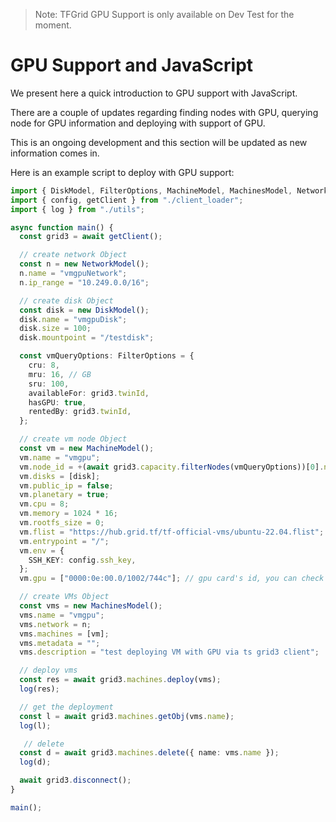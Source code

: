 > Note: TFGrid GPU Support is only available on Dev Test for the moment.

<h1> GPU Support and JavaScript </h1>

We present here a quick introduction to GPU support with JavaScript. 

There are a couple of updates regarding finding nodes with GPU, querying node for GPU information and deploying with support of GPU. 

This is an ongoing development and this section will be updated as new information comes in.

Here is an example script to deploy with GPU support:

```ts
import { DiskModel, FilterOptions, MachineModel, MachinesModel, NetworkModel } from "../src";
import { config, getClient } from "./client_loader";
import { log } from "./utils";

async function main() {
  const grid3 = await getClient();

  // create network Object
  const n = new NetworkModel();
  n.name = "vmgpuNetwork";
  n.ip_range = "10.249.0.0/16";

  // create disk Object
  const disk = new DiskModel();
  disk.name = "vmgpuDisk";
  disk.size = 100;
  disk.mountpoint = "/testdisk";

  const vmQueryOptions: FilterOptions = {
    cru: 8,
    mru: 16, // GB
    sru: 100,
    availableFor: grid3.twinId,
    hasGPU: true,
    rentedBy: grid3.twinId,
  };

  // create vm node Object
  const vm = new MachineModel();
  vm.name = "vmgpu";
  vm.node_id = +(await grid3.capacity.filterNodes(vmQueryOptions))[0].nodeId; // TODO: allow random choice
  vm.disks = [disk];
  vm.public_ip = false;
  vm.planetary = true;
  vm.cpu = 8;
  vm.memory = 1024 * 16;
  vm.rootfs_size = 0;
  vm.flist = "https://hub.grid.tf/tf-official-vms/ubuntu-22.04.flist";
  vm.entrypoint = "/";
  vm.env = {
    SSH_KEY: config.ssh_key,
  };
  vm.gpu = ["0000:0e:00.0/1002/744c"]; // gpu card's id, you can check the available gpu from the dashboard

  // create VMs Object
  const vms = new MachinesModel();
  vms.name = "vmgpu";
  vms.network = n;
  vms.machines = [vm];
  vms.metadata = "";
  vms.description = "test deploying VM with GPU via ts grid3 client";

  // deploy vms
  const res = await grid3.machines.deploy(vms);
  log(res);

  // get the deployment
  const l = await grid3.machines.getObj(vms.name);
  log(l);

   // delete
  const d = await grid3.machines.delete({ name: vms.name });
  log(d);

  await grid3.disconnect();
}

main();
```